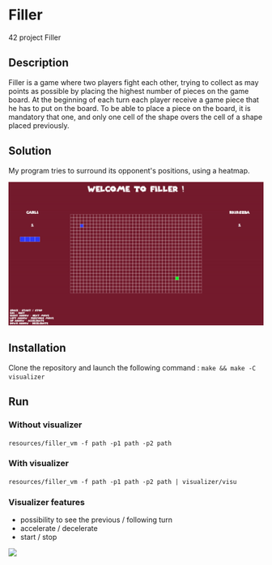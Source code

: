 # Filler
42 project Filler

## Description
Filler is a game where two players fight each other, trying to collect as may points as possible by placing the highest number of pieces on the game board.
At the beginning of each turn each player receive a game piece that he has to put on the board.
To be able to place a piece on the board, it is mandatory that one, and only one cell of the shape overs the cell of a shape placed previously.

## Solution
My program tries to surround its opponent's positions, using a heatmap.

<img src=https://github.com/rkirszba/Filler/blob/master/media/Game.gif>

## Installation
Clone the repository and launch the following command :
```make && make -C visualizer```

## Run

### Without visualizer
```resources/filler_vm -f path -p1 path -p2 path```

### With visualizer
```resources/filler_vm -f path -p1 path -p2 path | visualizer/visu```

### Visualizer features
- possibility to see the previous / following turn
- accelerate / decelerate
- start / stop

<img src=https://github.com/rkirszba/Filler/blob/master/media/Options.gif>
